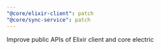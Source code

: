 ```yaml
---
"@core/elixir-client": patch
"@core/sync-service": patch
---
```


Improve public APIs of Elixir client and core electric

